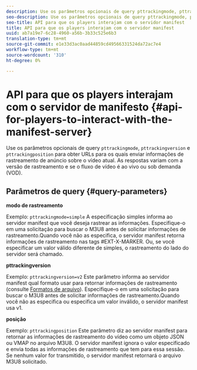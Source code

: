 ```yaml
---
description: Use os parâmetros opcionais de query pttrackingmode, pttrackingversion e pttrackingposition para obter URLs para os quais enviar informações de rastreamento de anúncio sobre o vídeo atual. As respostas variam com a versão de rastreamento e se o fluxo de vídeo é ao vivo ou sob demanda (VOD).
seo-description: Use os parâmetros opcionais de query pttrackingmode, pttrackingversion e pttrackingposition para obter URLs para os quais enviar informações de rastreamento de anúncio sobre o vídeo atual. As respostas variam com a versão de rastreamento e se o fluxo de vídeo é ao vivo ou sob demanda (VOD).
seo-title: API para que os players interajam com o servidor manifest
title: API para que os players interajam com o servidor manifest
uuid: ab7a19e7-6c28-4960-a56b-3b33c525e6b3
translation-type: tm+mt
source-git-commit: e1e33d3ac0aad44859cd49566331524da72ac7e4
workflow-type: tm+mt
source-wordcount: '310'
ht-degree: 0%

---
```



# API para que os players interajam com o servidor de manifesto {#api-for-players-to-interact-with-the-manifest-server}

Use os parâmetros opcionais de query `pttrackingmode`, `pttrackingversion` e `pttrackingposition` para obter URLs para os quais enviar informações de rastreamento de anúncio sobre o vídeo atual. As respostas variam com a versão de rastreamento e se o fluxo de vídeo é ao vivo ou sob demanda (VOD).

## Parâmetros de query {#query-parameters}

**modo de rastreamento**

Exemplo: `pttrackingmode=simple`
A especificação simples informa ao servidor manifest que você deseja rastrear as informações.
Especifique-o em uma solicitação para buscar o M3U8 antes de solicitar informações de rastreamento.Quando você não as especifica, o servidor manifest retorna informações de rastreamento nas tags #EXT-X-MARKER.
Ou, se você especificar um valor válido diferente de simples, o rastreamento do lado do servidor será chamado.

**pttrackingversion**

Exemplo: `pttrackingversion=v2`
Este parâmetro informa ao servidor manifest qual formato usar para retornar informações de rastreamento (consulte [Formatos de arquivo](/help/primetime-ad-insertion/~old-msapi-topics/ms-list-file-formats/ms-api-file-formats.md)).
Especifique-o em uma solicitação para buscar o M3U8 antes de solicitar informações de rastreamento.Quando você não as especifica ou especifica um valor inválido, o servidor manifest usa v1.

**posição**

Exemplo: `pttrackingposition`
Este parâmetro diz ao servidor manifest para retornar as informações de rastreamento do vídeo como um objeto JSON ou VMAP no arquivo M3U8. O servidor manifest ignora o valor especificado e envia todas as informações de rastreamento que tem para essa sessão. Se nenhum valor for transmitido, o servidor manifest retornará o arquivo M3U8 solicitado.
